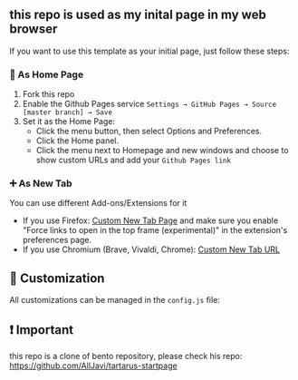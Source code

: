 

## this repo is used as my inital page in my web browser

If you want to use this template as your initial page, just follow these steps:



### 🏡 As Home Page

1. Fork this repo
2. Enable the Github Pages service `Settings → GitHub Pages → Source [master branch] → Save`
3. Set it as the Home Page:
   - Click the menu button, then select Options and Preferences.
   - Click the Home panel.
   - Click the menu next to Homepage and new windows and choose to show custom URLs and add your `Github Pages link`

### ➕ As New Tab

You can use different Add-ons/Extensions for it

- If you use Firefox: [Custom New Tab Page](https://addons.mozilla.org/en-US/firefox/addon/custom-new-tab-page/?src=search) and make sure you enable "Force links to open in the top frame (experimental)" in the extension's preferences page.
- If you use Chromium (Brave, Vivaldi, Chrome): [Custom New Tab URL](https://chrome.google.com/webstore/detail/custom-new-tab-url/mmjbdbjnoablegbkcklggeknkfcjkjia)

## 🎨 Customization

All customizations can be managed in the `config.js` file:


## ❗ Important
this repo is a clone of bento repository, please check his repo:
https://github.com/AllJavi/tartarus-startpage